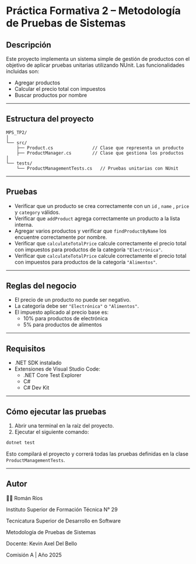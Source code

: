 # Práctica Formativa 2 – Metodología de Pruebas de Sistemas

## Descripción

Este proyecto implementa un sistema simple de gestión de productos con el objetivo de aplicar pruebas unitarias utilizando NUnit. Las funcionalidades incluidas son:

- Agregar productos
- Calcular el precio total con impuestos
- Buscar productos por nombre

---

## Estructura del proyecto

```
MPS_TP2/
│
└── src/
    ├── Product.cs               // Clase que representa un producto
    ├── ProductManager.cs        // Clase que gestiona los productos
│
└── tests/
    └── ProductManagementTests.cs   // Pruebas unitarias con NUnit
```

---

## Pruebas

- Verificar que un producto se crea correctamente con un `id` , `name` , `price` y `category` válidos.
- Verificar que `addProduct` agrega correctamente un producto a la lista interna.
- Agregar varios productos y verificar que `findProductByName` los encuentre correctamente por nombre.
- Verificar que `calculateTotalPrice` calcule correctamente el precio total con impuestos para productos de la categoría `"Electrónica"`.
- Verificar que `calculateTotalPrice` calcule correctamente el precio total con impuestos para productos de la categoría `"Alimentos"`.


---

## Reglas del negocio

- El precio de un producto no puede ser negativo.
- La categoría debe ser `"Electrónica"` o `"Alimentos"`.
- El impuesto aplicado al precio base es:
  - 10% para productos de electrónica
  - 5% para productos de alimentos

---

## Requisitos

- .NET SDK instalado  
- Extensiones de Visual Studio Code:
  - .NET Core Test Explorer  
  - C#  
  - C# Dev Kit  

---

## Cómo ejecutar las pruebas

1. Abrir una terminal en la raíz del proyecto.
2. Ejecutar el siguiente comando:

```bash
dotnet test
```

Esto compilará el proyecto y correrá todas las pruebas definidas en la clase `ProductManagementTests`.

---

## Autor

🧑‍💻 Román Ríos

Instituto Superior de Formación Técnica N° 29

Tecnicatura Superior de Desarrollo en Software

Metodología de Pruebas de Sistemas 

Docente: Kevin Axel Del Bello

Comisión A | Año 2025
